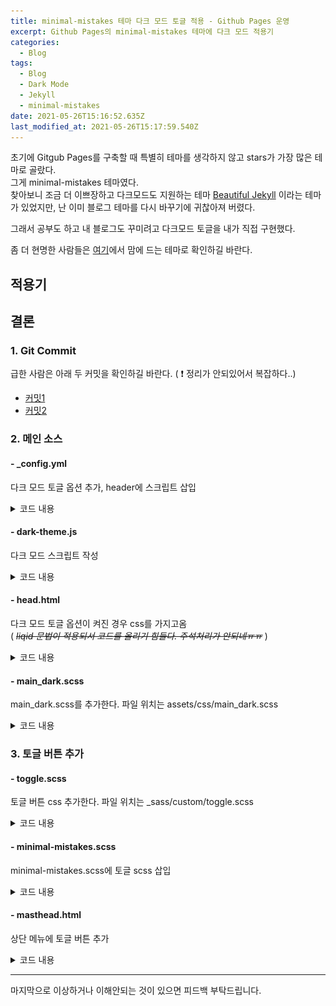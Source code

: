 ```yaml
---
title: minimal-mistakes 테마 다크 모드 토글 적용 - Github Pages 운영
excerpt: Github Pages의 minimal-mistakes 테마에 다크 모드 적용기
categories:
  - Blog
tags:
  - Blog
  - Dark Mode
  - Jekyll
  - minimal-mistakes
date: 2021-05-26T15:16:52.635Z
last_modified_at: 2021-05-26T15:17:59.540Z
---
```


초기에 Gitgub Pages를 구축할 때 특별히 테마를 생각하지 않고 stars가 가장 많은 테마로 골랐다.  
그게 minimal-mistakes 테마였다.  
찾아보니 조금 더 이쁘장하고 다크모드도 지원하는 테마 [Beautiful Jekyll](https://beautifuljekyll.com/) 이라는 테마가 있었지만, 난 이미 블로그 테마를 다시 바꾸기에 귀찮아져 버렸다.  

그래서 공부도 하고 내 블로그도 꾸미려고 다크모드 토글을 내가 직접 구현했다.  

좀 더 현명한 사람들은 [여기](https://jekyllthemes.io/free)에서 맘에 드는 테마로 확인하길 바란다.  

## 적용기

## 결론

### 1. Git Commit

급한 사람은 아래 두 커밋을 확인하길 바란다. ( ❗ 정리가 안되있어서 복잡하다..)  

- [커밋1](https://github.com/etch-cure/etch-cure.github.io/commit/16b40bbfbd786d410c71232f1e7e0a16b9cd1a30)
- [커밋2](https://github.com/etch-cure/etch-cure.github.io/commit/2893e613d2d471a4c4631d69421ab6b1dffa0dee)

### 2. 메인 소스

#### - _config.yml

다크 모드 토글 옵션 추가, header에 스크립트 삽입  

<details>
<summary>코드 내용</summary>
<div markdown="1">

```yml
# _config.yml
dark_theme_toggle        : true # 다크 모드 토글 기능 추가
head_scripts:
  - /assets/js/custom/dark-theme.js
```

</div>
</details>

#### - dark-theme.js

다크 모드 스크립트 작성  

<details>
<summary>코드 내용</summary>
<div markdown="1">

```js
/* assets/js/custom/dark-theme.js */

var defaultTheme = [...document.styleSheets].find(style => /(main.css)$/.test(style.href))
var darkTheme = [...document.styleSheets].find(style => /(main_dark.css)$/.test(style.href))
var changeTheme

if (darkTheme) {
    const darkModeCookie = document.cookie
        .split('; ')
        .find(co => co.startsWith('MDARK='))
    if (darkModeCookie !== undefined) {
        const dmodeValue = darkModeCookie.split('=')[1]
        darkTheme.disabled = dmodeValue !== 'Y'
        defaultTheme.disabled = dmodeValue === 'Y'
    } else {
        if (matchMedia('(prefers-color-scheme: dark)').matches) {
            let toggleThemeBtn = document.getElementById("toggle_dark_theme")
            if (toggleThemeBtn) {
                toggleThemeBtn.checked = true
            }
            darkTheme.disabled = false
            defaultTheme.disabled = true
        } else {
            darkTheme.disabled = true
            defaultTheme.disabled = false
        }
        document.cookie = `MDARK=${darkTheme.disabled ? 'N' : 'Y'}; path=/;`
    }
    changeTheme = () => {
        darkTheme.disabled = !darkTheme.disabled
        defaultTheme.disabled = !darkTheme.disabled
        document.cookie = `MDARK=${darkTheme.disabled ? 'N' : 'Y'}; path=/;`
    }
}
```

</div>
</details>

#### - head.html

다크 모드 토글 옵션이 켜진 경우 css를 가지고옴  
( ~~*liqid 문법이 적용되서 코드를 올리기 힘들다. 주석처리가 안되네ㅠㅠ*~~ )  

<details>
<summary>코드 내용</summary>
<div markdown="1">
![togglebutton](/assets/image/2021-05-27-toggle-dark-mode/20210527_014302.png)
</div>
</details>

#### - main_dark.scss

main_dark.scss를 추가한다. 파일 위치는 assets/css/main_dark.scss  

<details>
<summary>코드 내용</summary>
<div markdown="1">

```scss
---
# Only the main Sass file needs front matter (the dashes are enough)
---

@charset "utf-8";

@import "minimal-mistakes/skins/{{ 'dark' }}";
@import "minimal-mistakes"; // main partials

```

</div>
</details>

### 3. 토글 버튼 추가

#### - toggle.scss

토글 버튼 css 추가한다. 파일 위치는 _sass/custom/toggle.scss  

<details>
<summary>코드 내용</summary>
<div markdown="1">

```scss
.tgl {
    display: none;

    // add default box-sizing for this scope
    &,
    &:after,
    &:before,
    & *,
    & *:after,
    & *:before,
    & + .tgl-btn {
        box-sizing: border-box;
        &::selection {
            background: none;
        }
    }

    + .tgl-btn {
        outline: 0;
        display: block;
        width: 3em;
        height: 1.5em;
        position: relative;
        cursor: pointer;
        user-select: none;
        &:after,
        &:before {
            position: relative;
            display: block;
            content: "";
            width: 50%;
            height: 100%;
        }

        &:after {
            left: 0;
        }

        &:before {
            display: none;
        }
    }

    &:checked + .tgl-btn:after {
        left: 50%;
    }
}

.tgl-light {
    + .tgl-btn {
        background: lightgray;
        border-radius: 1.5em;
        padding: 2px;
        transition: all 0.4s ease;
        &:after {
            border-radius: 50%;
            background: white;
            transition: all 0.2s ease;
        }
    }

    &:checked + .tgl-btn {
        background: gray;
    }
}

```

</div>
</details>

#### - minimal-mistakes.scss

minimal-mistakes.scss에 토글 scss 삽입  

<details>
<summary>코드 내용</summary>
<div markdown="1">
![togglebutton](/assets/image/2021-05-27-toggle-dark-mode/20210527_013851.png)
</div>
</details>

#### - masthead.html

상단 메뉴에 토글 버튼 추가

<details>
<summary>코드 내용</summary>
<div markdown="1">
![togglebutton](/assets/image/2021-05-27-toggle-dark-mode/20210527_013539.png/)
</div>
</details>

---

마지막으로 이상하거나 이해안되는 것이 있으면 피드백 부탁드립니다.
